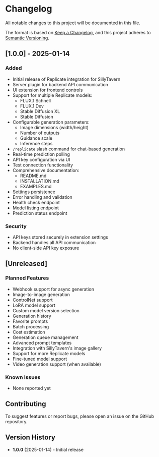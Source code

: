 # Changelog

All notable changes to this project will be documented in this file.

The format is based on [Keep a Changelog](https://keepachangelog.com/en/1.0.0/),
and this project adheres to [Semantic Versioning](https://semver.org/spec/v2.0.0.html).

## [1.0.0] - 2025-01-14

### Added
- Initial release of Replicate integration for SillyTavern
- Server plugin for backend API communication
- UI extension for frontend controls
- Support for multiple Replicate models:
  - FLUX.1 Schnell
  - FLUX.1 Dev
  - Stable Diffusion XL
  - Stable Diffusion
- Configurable generation parameters:
  - Image dimensions (width/height)
  - Number of outputs
  - Guidance scale
  - Inference steps
- `/replicate` slash command for chat-based generation
- Real-time prediction polling
- API key configuration via UI
- Test connection functionality
- Comprehensive documentation:
  - README.md
  - INSTALLATION.md
  - EXAMPLES.md
- Settings persistence
- Error handling and validation
- Health check endpoint
- Model listing endpoint
- Prediction status endpoint

### Security
- API keys stored securely in extension settings
- Backend handles all API communication
- No client-side API key exposure

## [Unreleased]

### Planned Features
- Webhook support for async generation
- Image-to-image generation
- ControlNet support
- LoRA model support
- Custom model version selection
- Generation history
- Favorite prompts
- Batch processing
- Cost estimation
- Generation queue management
- Advanced prompt templates
- Integration with SillyTavern's image gallery
- Support for more Replicate models
- Fine-tuned model support
- Video generation support (when available)

### Known Issues
- None reported yet

## Contributing

To suggest features or report bugs, please open an issue on the GitHub repository.

## Version History

- **1.0.0** (2025-01-14) - Initial release